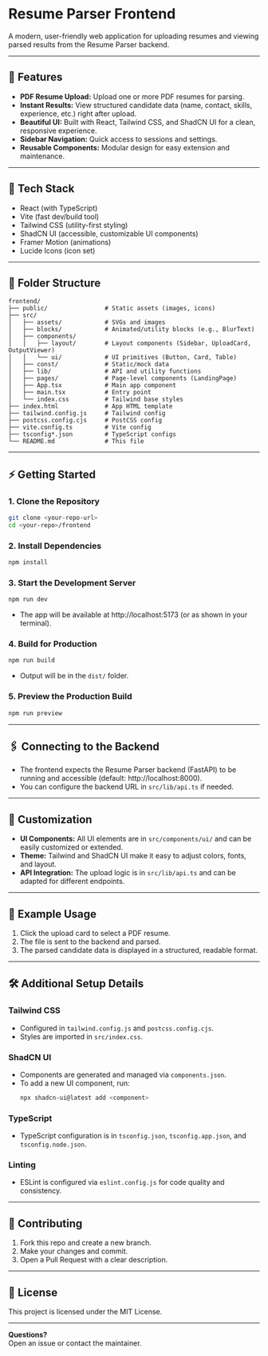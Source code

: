 # Resume Parser Frontend

A modern, user-friendly web application for uploading resumes and viewing parsed results from the Resume Parser backend.

---

## 🚀 Features

- **PDF Resume Upload:** Upload one or more PDF resumes for parsing.
- **Instant Results:** View structured candidate data (name, contact, skills, experience, etc.) right after upload.
- **Beautiful UI:** Built with React, Tailwind CSS, and ShadCN UI for a clean, responsive experience.
- **Sidebar Navigation:** Quick access to sessions and settings.
- **Reusable Components:** Modular design for easy extension and maintenance.

---

## 🧰 Tech Stack

- React (with TypeScript)
- Vite (fast dev/build tool)
- Tailwind CSS (utility-first styling)
- ShadCN UI (accessible, customizable UI components)
- Framer Motion (animations)
- Lucide Icons (icon set)

---

## 📁 Folder Structure

```
frontend/
├── public/                # Static assets (images, icons)
├── src/
│   ├── assets/            # SVGs and images
│   ├── blocks/            # Animated/utility blocks (e.g., BlurText)
│   ├── components/
│   │   ├── layout/        # Layout components (Sidebar, UploadCard, OutputViewer)
│   │   └── ui/            # UI primitives (Button, Card, Table)
│   ├── const/             # Static/mock data
│   ├── lib/               # API and utility functions
│   ├── pages/             # Page-level components (LandingPage)
│   ├── App.tsx            # Main app component
│   ├── main.tsx           # Entry point
│   └── index.css          # Tailwind base styles
├── index.html             # App HTML template
├── tailwind.config.js     # Tailwind config
├── postcss.config.cjs     # PostCSS config
├── vite.config.ts         # Vite config
├── tsconfig*.json         # TypeScript configs
└── README.md              # This file
```

---

## ⚡ Getting Started

### 1. Clone the Repository

```bash
git clone <your-repo-url>
cd <your-repo>/frontend
```

### 2. Install Dependencies

```bash
npm install
```

### 3. Start the Development Server

```bash
npm run dev
```

- The app will be available at http://localhost:5173 (or as shown in your terminal).

### 4. Build for Production

```bash
npm run build
```

- Output will be in the `dist/` folder.

### 5. Preview the Production Build

```bash
npm run preview
```

---

## 🖇️ Connecting to the Backend

- The frontend expects the Resume Parser backend (FastAPI) to be running and accessible (default: http://localhost:8000).
- You can configure the backend URL in `src/lib/api.ts` if needed.

---

## 🧩 Customization

- **UI Components:** All UI elements are in `src/components/ui/` and can be easily customized or extended.
- **Theme:** Tailwind and ShadCN UI make it easy to adjust colors, fonts, and layout.
- **API Integration:** The upload logic is in `src/lib/api.ts` and can be adapted for different endpoints.

---

## 📝 Example Usage

1. Click the upload card to select a PDF resume.
2. The file is sent to the backend and parsed.
3. The parsed candidate data is displayed in a structured, readable format.

---

## 🛠️ Additional Setup Details

### Tailwind CSS
- Configured in `tailwind.config.js` and `postcss.config.cjs`.
- Styles are imported in `src/index.css`.

### ShadCN UI
- Components are generated and managed via `components.json`.
- To add a new UI component, run:
  ```bash
  npx shadcn-ui@latest add <component>
  ```

### TypeScript
- TypeScript configuration is in `tsconfig.json`, `tsconfig.app.json`, and `tsconfig.node.json`.

### Linting
- ESLint is configured via `eslint.config.js` for code quality and consistency.

---

## 🤝 Contributing

1. Fork this repo and create a new branch.
2. Make your changes and commit.
3. Open a Pull Request with a clear description.

---

## 📄 License

This project is licensed under the MIT License.

---

**Questions?**  
Open an issue or contact the maintainer.
